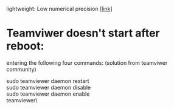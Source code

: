 lightweight: Low numerical precision [[link]](https://www.facebook.com/pytorch/photos/pcb.2929437407357224/2929435874024044)

# Teamviwer doesn't start after reboot:
entering the following four commands: (solution from teamviwer community)

sudo teamviewer daemon restart \
sudo teamviewer daemon disable \
sudo teamviewer daemon enable\
teamviewer\
